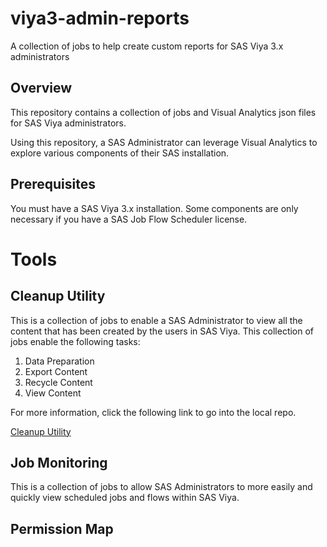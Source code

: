 # viya3-admin-reports
A collection of jobs to help create custom reports for SAS Viya 3.x administrators 

## Overview
This repository contains a collection of jobs and Visual Analytics json files for SAS Viya administrators.

Using this repository, a SAS Administrator can leverage Visual Analytics to explore various components of
their SAS installation.

## Prerequisites
You must have a SAS Viya 3.x installation.
Some components are only necessary if you have a SAS Job Flow Scheduler license.

# Tools
## Cleanup Utility
This is a collection of jobs to enable a SAS Administrator to view all the content that has been created 
by the users in SAS Viya. This collection of jobs enable the following tasks:
1. Data Preparation
2. Export Content
3. Recycle Content
4. View Content

For more information, click the following link to go into the local repo.

[Cleanup Utility](https://github.com/Jordangreen21/viya3-admin-reports/tree/main/Content_Cleanup)

## Job Monitoring
This is a collection of jobs to allow SAS Administrators to more easily and quickly view scheduled jobs and 
flows within SAS Viya.

## Permission Map
